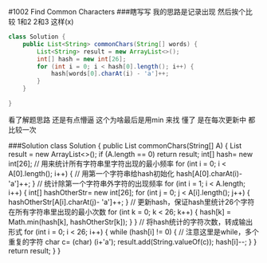 #1002 Find Common Characters
###瞎写写
我的思路是记录出现 然后挨个比较 1和2 2和3 这样(x)
```java
class Solution {
    public List<String> commonChars(String[] words) {
        List<String> result = new ArrayList<>();
        int[] hash = new int[26];
        for (int i = 0; i < hash[0].length(); i++) {
            hash[words[0].charAt(i) - 'a']++;
        }
    }
    
}
```
看了解题思路 还是有点懵逼 这个为啥最后是用min 来找
懂了 是在每次更新中 都比较一次


###Solution
class Solution {
public List<String> commonChars(String[] A) {
List<String> result = new ArrayList<>();
if (A.length == 0) return result;
int[] hash= new int[26]; // 用来统计所有字符串里字符出现的最小频率
for (int i = 0; i < A[0].length(); i++) { // 用第一个字符串给hash初始化
hash[A[0].charAt(i)- 'a']++;
}
// 统计除第一个字符串外字符的出现频率
for (int i = 1; i < A.length; i++) {
int[] hashOtherStr= new int[26];
for (int j = 0; j < A[i].length(); j++) {
hashOtherStr[A[i].charAt(j)- 'a']++;
}
// 更新hash，保证hash里统计26个字符在所有字符串里出现的最小次数
for (int k = 0; k < 26; k++) {
hash[k] = Math.min(hash[k], hashOtherStr[k]);
}
}
// 将hash统计的字符次数，转成输出形式
for (int i = 0; i < 26; i++) {
while (hash[i] != 0) { // 注意这里是while，多个重复的字符
char c= (char) (i+'a');
result.add(String.valueOf(c));
hash[i]--;
}
}
return result;
}
}